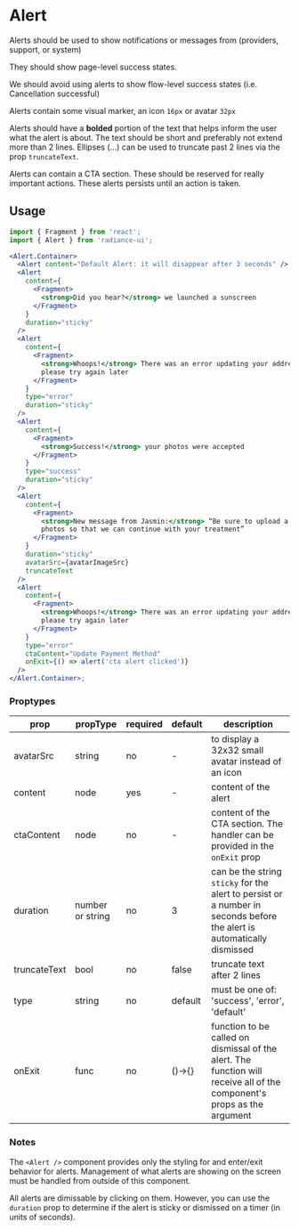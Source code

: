 # Alert

Alerts should be used to show notifications or messages from (providers, support, or system)

They should show page-level success states.

We should avoid using alerts to show flow-level success states (i.e. Cancellation successful)

Alerts contain some visual marker, an icon `16px` or avatar `32px`

Alerts should have a **bolded** portion of the text that helps inform the user what the alert is about. The text should be short and preferably not extend more than 2 lines. Ellipses (...) can be used to truncate past 2 lines via the prop `truncateText`.

Alerts can contain a CTA section. These should be reserved for really important actions. These alerts persists until an action is taken.

## Usage

```jsx
import { Fragment } from 'react';
import { Alert } from 'radiance-ui';

<Alert.Container>
  <Alert content="Default Alert: it will disappear after 3 seconds" />
  <Alert
    content={
      <Fragment>
        <strong>Did you hear?</strong> we launched a sunscreen
      </Fragment>
    }
    duration="sticky"
  />
  <Alert
    content={
      <Fragment>
        <strong>Whoops!</strong> There was an error updating your address,
        please try again later
      </Fragment>
    }
    type="error"
    duration="sticky"
  />
  <Alert
    content={
      <Fragment>
        <strong>Success!</strong> your photos were accepted
      </Fragment>
    }
    type="success"
    duration="sticky"
  />
  <Alert
    content={
      <Fragment>
        <strong>New message from Jasmin:</strong> “Be sure to upload a few more
        photos so that we can continue with your treatment”
      </Fragment>
    }
    duration="sticky"
    avatarSrc={avatarImageSrc}
    truncateText
  />
  <Alert
    content={
      <Fragment>
        <strong>Whoops!</strong> There was an error updating your address,
        please try again later
      </Fragment>
    }
    type="error"
    ctaContent="Update Payment Method"
    onExit={() => alert('cta alert clicked')}
  />
</Alert.Container>;
```

<!-- STORY -->

### Proptypes

| prop         | propType         | required | default | description                                                                                                             |
| ------------ | ---------------- | -------- | ------- | ----------------------------------------------------------------------------------------------------------------------- |
| avatarSrc    | string           | no       | -       | to display a 32x32 small avatar instead of an icon                                                                      |
| content      | node             | yes      | -       | content of the alert                                                                                                    |
| ctaContent   | node             | no       | -       | content of the CTA section. The handler can be provided in the `onExit` prop                                            |
| duration     | number or string | no       | 3       | can be the string `sticky` for the alert to persist or a number in seconds before the alert is automatically dismissed  |
| truncateText | bool             | no       | false   | truncate text after 2 lines                                                                                             |
| type         | string           | no       | default | must be one of: 'success', 'error', 'default'                                                                           |
| onExit       | func             | no       | ()->{}  | function to be called on dismissal of the alert. The function will receive all of the component's props as the argument |

### Notes

The `<Alert />` component provides only the styling for and enter/exit
behavior for alerts. Management of what alerts are showing on the screen
must be handled from outside of this component.

All alerts are dimissable by clicking on them. However, you can use the
`duration` prop to determine if the alert is sticky or dismissed on a
timer (in units of seconds).
